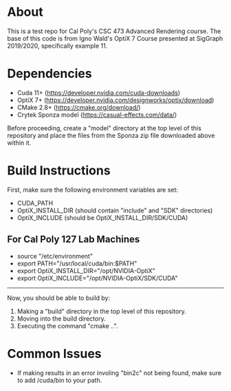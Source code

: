 # About
This is a test repo for Cal Poly's CSC 473 Advanced Rendering course. The base of this code is from Igno Wald's OptiX 7 Course presented at SigGraph 2019/2020, specifically example 11.

# Dependencies
- Cuda 11+ (https://developer.nvidia.com/cuda-downloads)
- OptiX 7+ (https://developer.nvidia.com/designworks/optix/download)
- CMake 2.8+ (https://cmake.org/download/)
- Crytek Sponza model (https://casual-effects.com/data/)

Before proceeding, create a "model" directory at the top level of this repository and place the files from the Sponza zip file downloaded above within it. 

# Build Instructions
First, make sure the following environment variables are set:
- CUDA_PATH
- OptiX_INSTALL_DIR (should contain "include" and "SDK" directories)
- OptiX_INCLUDE (should be OptiX_INSTALL_DIR/SDK/CUDA)

## For Cal Poly 127 Lab Machines
- source "/etc/environment"
- export PATH="/usr/local/cuda/bin:$PATH"
- export OptiX_INSTALL_DIR="/opt/NVIDIA-OptiX"
- export OptiX_INCLUDE="/opt/NVIDIA-OptiX/SDK/CUDA"
***
Now, you should be able to build by:
1. Making a "build" directory in the top level of this repository.
2. Moving into the build directory.
3. Executing the command "cmake ..".

# Common Issues
- If making results in an error involing "bin2c" not being found, make sure to add /cuda/bin to your path.
